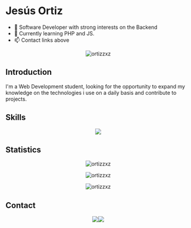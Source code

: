 # Jesús Ortiz

*   🔭 Software Developer with strong interests on the Backend
*   🌱 Currently learning PHP and JS.
*   📫 Contact links above

<div align="center">
<p align="center"><img src="http://github-profile-summary-cards.vercel.app/api/cards/profile-details?username=ortizzxz&show_icons=true&locale=en&theme=transparent" alt="ortizzxz"/></p>
</div>

## Introduction

I'm a Web Development student, looking for the opportunity to expand my knowledge on 
the technologies i use on a daily basis and contribute to projects.

## Skills

<div align="center">
<img src="https://skillicons.dev/icons?i=java,js,mysql,nodejs,react,symfony,tailwind,vue,laravel" />
</div>

## Statistics

<div align="center">
<p align="center"><img src="https://github-readme-stats.vercel.app/api?username=ortizzxz&show_icons=true&locale=en&rank_icon=github&theme=transparent" alt="ortizzxz" /></p><p align="center"><img src="https://github-readme-streak-stats.herokuapp.com/?user=ortizzxz&theme=transparent" alt="ortizzxz" /></p><p align="center"><img src="https://github-readme-stats.vercel.app/api/top-langs?username=ortizzxz&show_icons=true&locale=en&layout=pie" alt="ortizzxz" /></p>
</div>

## Contact

<div align="center">
<a href="https://www.linkedin.com/in/jesusdortizreyes/"><img src="https://img.shields.io/badge/LinkedIn-0077B5?style=for-the-badge&logo=linkedin&logoColor=white"/></a><a href="mailto:jesusdortiz18@gmail.com"><img src="https://img.shields.io/badge/Gmail-D14836?style=for-the-badge&logo=gmail&logoColor=white"/></a>
</div>
